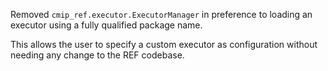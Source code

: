 Removed `cmip_ref.executor.ExecutorManager` in preference to loading an executor using a fully qualified package name.

This allows the user to specify a custom executor as configuration
without needing any change to the REF codebase.
